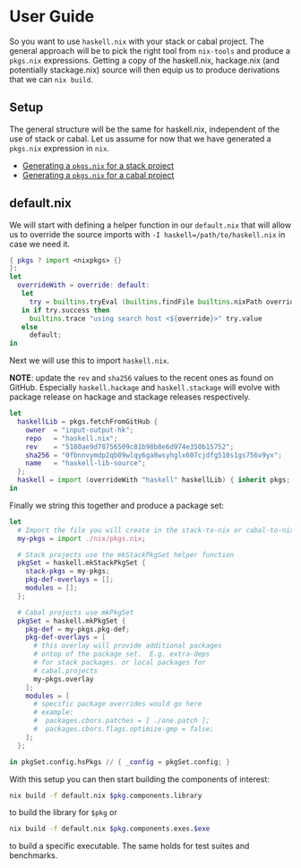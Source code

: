 # User Guide

So you want to use `haskell.nix` with your stack or cabal project. The
general	approach will be to pick the right tool from `nix-tools` and
produce a `pkgs.nix` expressions.  Getting a copy of the haskell.nix,
hackage.nix (and potentially stackage.nix) source will then equip us
to produce derivations that we can `nix build`.

## Setup

The general structure will be the same for haskell.nix, independent of
the use of stack or cabal.  Let us assume for now that we have
generated a `pkgs.nix` expression in `nix`.

- [Generating a `pkgs.nix` for a stack project](/user-guide-stack)
- [Generating a `pkgs.nix` for a cabal project](/user-guide-cabal)

## default.nix

We will start with defining a helper function in our `default.nix`
that will allow us to override the source imports with `-I
haskell=/path/to/haskell.nix` in case we need it.

```nix
{ pkgs ? import <nixpkgs> {}
}:
let
  overrideWith = override: default:
   let
     try = builtins.tryEval (builtins.findFile builtins.nixPath override);
   in if try.success then
     builtins.trace "using search host <${override}>" try.value
   else
     default;
in
```

Next we will use this to import `haskell.nix`.

**NOTE**: update the `rev` and `sha256` values to the recent ones as
  found on GitHub.  Especially `haskell.hackage` and `haskell.stackage`
  will evolve with package release on hackage and stackage releases
  respectively.

```nix
let
  haskellLib = pkgs.fetchFromGitHub {
    owner  = "input-output-hk";
    repo   = "haskell.nix";
    rev    = "5180ae9d78756509c81b98b8e6d974e350b15752";
    sha256 = "0fbnnvymdp2qb09wlqy6ga8wsyhglx607cjdfg510s1gs756v9yx";
    name   = "haskell-lib-source";
  };
  haskell = import (overrideWith "haskell" haskellLib) { inherit pkgs; };
in
```

Finally we string this together and produce a package set:

```nix
let
  # Import the file you will create in the stack-to-nix or cabal-to-nix step.
  my-pkgs = import ./nix/pkgs.nix;

  # Stack projects use the mkStackPkgSet helper function
  pkgSet = haskell.mkStackPkgSet {
    stack-pkgs = my-pkgs;
    pkg-def-overlays = [];
    modules = [];
  };

  # Cabal projects use mkPkgSet
  pkgSet = haskell.mkPkgSet {
    pkg-def = my-pkgs.pkg-def;
    pkg-def-overlays = [
      # this overlay will provide additional packages
      # ontop of the package set.  E.g. extra-deps
      # for stack packages. or local packages for
      # cabal.projects
      my-pkgs.overlay
    ];
    modules = [
      # specific package overrides would go here
      # example:
      #  packages.cbors.patches = [ ./one.patch ];
      #  packages.cbors.flags.optimize-gmp = false;
    ];
  };

in pkgSet.config.hsPkgs // { _config = pkgSet.config; }
```

With this setup you can then start building the components of
interest:

```bash
nix build -f default.nix $pkg.components.library
```

to build the library for `$pkg` or

```bash
nix build -f default.nix $pkg.components.exes.$exe
```

to build a specific executable. The same holds for test suites and benchmarks.
